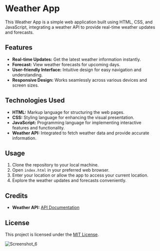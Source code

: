 <!DOCTYPE html>
<html lang="en">
<head>
    <meta charset="UTF-8">
    <meta name="viewport" content="width=device-width, initial-scale=1.0">      
</head>
<body>
    <h1>Weather App</h1>
    <p>This Weather App is a simple web application built using HTML, CSS, and JavaScript, integrating a weather API to provide real-time weather updates and forecasts.</p>
    <h2>Features</h2>
    <ul>
        <li><strong>Real-time Updates:</strong> Get the latest weather information instantly.</li>
        <li><strong>Forecast:</strong> View weather forecasts for upcoming days.</li>
        <li><strong>User-friendly Interface:</strong> Intuitive design for easy navigation and understanding.</li>
        <li><strong>Responsive Design:</strong> Works seamlessly across various devices and screen sizes.</li>
    </ul>
    <h2>Technologies Used</h2>
    <ul>
        <li><strong>HTML:</strong> Markup language for structuring the web pages.</li>
        <li><strong>CSS:</strong> Styling language for enhancing the visual presentation.</li>
        <li><strong>JavaScript:</strong> Programming language for implementing interactive features and functionality.</li>
        <li><strong>Weather API:</strong> Integrated to fetch weather data and provide accurate information.</li>
    </ul>
    <h2>Usage</h2>
    <ol>
        <li>Clone the repository to your local machine.</li>
        <li>Open <code>index.html</code> in your preferred web browser.</li>
        <li>Enter your location or allow the app to access your current location.</li>
        <li>Explore the weather updates and forecasts conveniently.</li>
    </ol>
    <h2>Credits</h2>
    <ul>
        <li><strong>Weather API:</strong> <a href="https://openweathermap.org/api">API Documentation</a></li>
    </ul>
    <h2>License</h2>
    <p>This project is licensed under the <a href="LICENSE">MIT License</a>.</p>
</body>
</html>

![Screenshot_6](https://github.com/sandeepadev/Weather-App/assets/88965218/66edcef5-78a4-410c-9489-8669452dfcb0)
